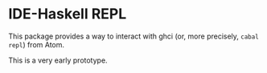 # IDE-Haskell REPL

This package provides a way to interact with ghci (or, more precisely, `cabal repl`) from Atom.

This is a very early prototype.
